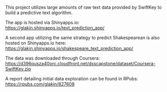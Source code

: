 This project utilizes large amounts of raw text data provided by SwiftKey to build a predictive text algorithm. 

The app is hosted via Shinyapps.io: https://glakin.shinyapps.io/text_prediction_app/

A second app utilizing the same strategy to predict Shakespearean is also hosted on Shinyapps.io here: https://glakin.shinyapps.io/shakespeare_text_prediction_app/

The data was downloaded through Coursera: https://d396qusza40orc.cloudfront.net/dsscapstone/dataset/Coursera-SwiftKey.zip

A report detailing initial data exploration can be found in RPubs: https://rpubs.com/glakin/827608
